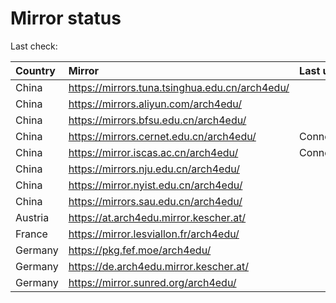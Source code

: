 <script src="./time.js"></script>
# Mirror status
Last check: <script type="text/javascript">localize(1709363732.0787308);</script>

|Country|Mirror|Last update|
|:------|:-----|:----------|
|China|https://mirrors.tuna.tsinghua.edu.cn/arch4edu/|<script type="text/javascript">localize(1709318421);</script>|
|China|https://mirrors.aliyun.com/arch4edu/|<script type="text/javascript">localize(1709318421);</script>|
|China|https://mirrors.bfsu.edu.cn/arch4edu/|<script type="text/javascript">localize(1709318421);</script>|
|China|https://mirrors.cernet.edu.cn/arch4edu/|ConnectionError|
|China|https://mirror.iscas.ac.cn/arch4edu/|ConnectionError|
|China|https://mirrors.nju.edu.cn/arch4edu/|<script type="text/javascript">localize(1709318421);</script>|
|China|https://mirror.nyist.edu.cn/arch4edu/|<script type="text/javascript">localize(1709318421);</script>|
|China|https://mirrors.sau.edu.cn/arch4edu/|<script type="text/javascript">localize(1709318421);</script>|
|Austria|https://at.arch4edu.mirror.kescher.at/|<script type="text/javascript">localize(1709318421);</script>|
|France|https://mirror.lesviallon.fr/arch4edu/|<script type="text/javascript">localize(1709318421);</script>|
|Germany|https://pkg.fef.moe/arch4edu/|<script type="text/javascript">localize(1709318421);</script>|
|Germany|https://de.arch4edu.mirror.kescher.at/|<script type="text/javascript">localize(1709318421);</script>|
|Germany|https://mirror.sunred.org/arch4edu/|<script type="text/javascript">localize(1709318421);</script>|

<script src="./tablefilter/tablefilter.js"></script>
<script src="./table.js"></script>